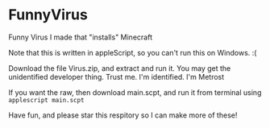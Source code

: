 # FunnyVirus
Funny Virus I made that "installs" Minecraft



Note that this is written in appleScript, so you can't run this on Windows. :(

Download the file Virus.zip, and extract and run it. You may get the unidentified developer thing. Trust me. I'm identified. I'm Metrost


If you want the raw, then download main.scpt, and run it from terminal using ```applescript main.scpt```

Have fun, and please star this respitory so I can make more of these!
